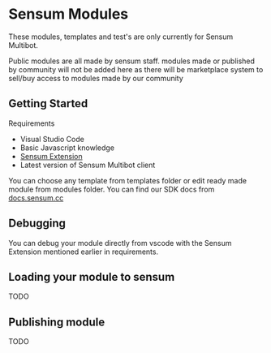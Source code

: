 # Sensum Modules
These modules, templates and test's are only currently for Sensum Multibot.

Public modules are all made by sensum staff. modules made or published by community will not be added here as there will be marketplace system to sell/buy access to modules made by our community

## Getting Started
Requirements

- Visual Studio Code
- Basic Javascript knowledge
- [Sensum Extension](https://marketplace.visualstudio.com/items?itemName=0x74.sensum)
- Latest version of Sensum Multibot client

You can choose any template from templates folder or edit ready made module from modules folder.
You can find our SDK docs from [docs.sensum.cc](https://docs.sensum.cc)

## Debugging
You can debug your module directly from vscode with the Sensum Extension mentioned earlier in requirements.

## Loading your module to sensum
TODO

## Publishing module
TODO